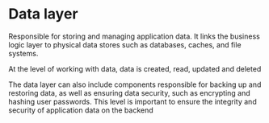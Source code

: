 # Data layer

Responsible for storing and managing application data. It links the business logic layer to physical data stores such as databases, caches, and file systems.

At the level of working with data, data is created, read, updated and deleted

The data layer can also include components responsible for backing up and restoring data, as well as ensuring data security, such as encrypting and hashing user passwords. This level is important to ensure the integrity and security of application data on the backend
